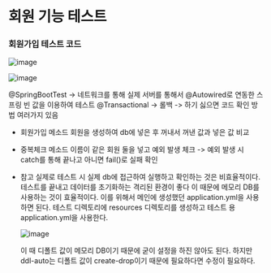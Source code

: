 # 회원 기능 테스트

### 회원가입 테스트 코드

![image](https://github.com/ManchanTime/TrashBoys/assets/127479677/138bc6e5-c38b-4a4b-982c-5e455fdfaccf)

![image](https://github.com/ManchanTime/TrashBoys/assets/127479677/4aed119c-9a51-4012-b65e-ebba789dc82e)

@SpringBootTest -> 네트워크를 통해 실제 서버를 통해서 @Autowired로 연동한 스프링 빈 값을 이용하여 테스트
@Transactional -> 롤백 -> 하기 싫으면 코드 확인 방법 여러가지 있음

+ 회원가입 메소드
  회원을 생성하여 db에 넣은 후 꺼내서 꺼낸 값과 넣은 값 비교

+ 중복체크 메소드
  이름이 같은 회원 둘을 넣고 예외 발생 체크 -> 예외 발생 시 catch를 통해 끝나고 아니면 fail()로 실패 확인

+ 참고
  실제로 테스트 시 실제 db에 접근하여 실행하고 확인하는 것은 비효율적이다. 테스트를 끝내고 데이터를 초기화하는 격리된 환경이 좋다
  이 때문에 메모리 DB를 사용하는 것이 효율적이다. 이를 위해서 메인에 생성했던 application.yml을 사용하면 된다.
  테스트 디렉토리에 resources 디렉토리를 생성하고 테스트 용 application.yml을 사용한다.

  ![image](https://github.com/ManchanTime/TrashBoys/assets/127479677/d75b5186-6bb3-408f-bacc-701911253493)

  이 때 디폴트 값이 메모리 DB이기 때문에 굳이 설정을 하진 않아도 된다. 하지만 ddl-auto는 디폴트 값이 create-drop이기 때문에 필요하다면 수정이 필요하다.
  
